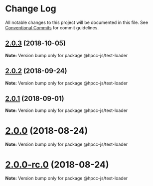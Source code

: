 # Change Log

All notable changes to this project will be documented in this file.
See [Conventional Commits](https://conventionalcommits.org) for commit guidelines.

<a name="2.0.3"></a>
## [2.0.3](https://github.com/GordonSmith/Visualization/compare/@hpcc-js/test-loader@2.0.2...@hpcc-js/test-loader@2.0.3) (2018-10-05)

**Note:** Version bump only for package @hpcc-js/test-loader





<a name="2.0.2"></a>
## [2.0.2](https://github.com/GordonSmith/Visualization/compare/@hpcc-js/test-loader@2.0.1...@hpcc-js/test-loader@2.0.2) (2018-09-24)

**Note:** Version bump only for package @hpcc-js/test-loader





<a name="2.0.1"></a>
## [2.0.1](https://github.com/GordonSmith/Visualization/compare/@hpcc-js/test-loader@2.0.0...@hpcc-js/test-loader@2.0.1) (2018-09-01)

**Note:** Version bump only for package @hpcc-js/test-loader





<a name="2.0.0"></a>
# [2.0.0](https://github.com/GordonSmith/Visualization/compare/@hpcc-js/test-loader@0.0.62...@hpcc-js/test-loader@2.0.0) (2018-08-24)

**Note:** Version bump only for package @hpcc-js/test-loader





<a name="2.0.0-rc.0"></a>
# [2.0.0-rc.0](https://github.com/GordonSmith/Visualization/compare/@hpcc-js/test-loader@0.0.62...@hpcc-js/test-loader@2.0.0-rc.0) (2018-08-24)

**Note:** Version bump only for package @hpcc-js/test-loader
